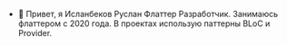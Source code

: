 - 👋 Привет, я Исланбеков Руслан Флаттер Разработчик.
Занимаюсь флаттером с 2020 года. В проектах использую паттерны BLoC и Provider.

